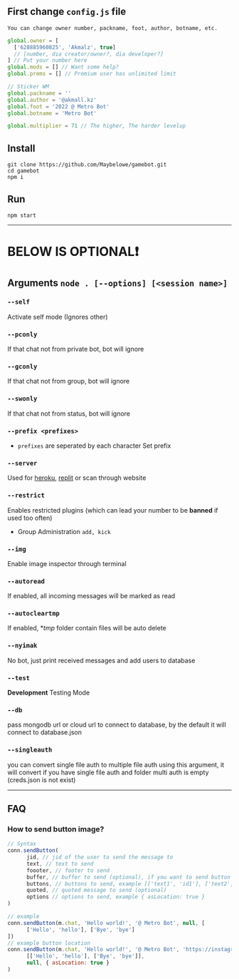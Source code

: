 ## First change `config.js` file
`You can change owner number, packname, foot, author, botname, etc.`
```js
global.owner = [
  ['628885960825', 'Akmalz', true]
  // [number, dia creator/owner?, dia developer?]
] // Put your number here
global.mods = [] // Want some help?
global.prems = [] // Premium user has unlimited limit

// Sticker WM
global.packname = ''
global.author = '@akmall.kz'
global.foot = '2022 @ Metro Bot'
global.botname = 'Metro Bot'

global.multiplier = 71 // The higher, The harder levelup
```

## Install
```
git clone https://github.com/Maybelowe/gamebot.git
cd gamebot
npm i
```

## Run
```
npm start
```

---------

# **BELOW IS OPTIONAL**❗

## Arguments `node . [--options] [<session name>]`

### `--self`

Activate self mode (Ignores other)

### `--pconly`

If that chat not from private bot, bot will ignore

### `--gconly`

If that chat not from group, bot will ignore

### `--swonly`

If that chat not from status, bot will ignore

### `--prefix <prefixes>`

* `prefixes` are seperated by each character
Set prefix

### `--server`

Used for [heroku](https://heroku.com/), [replit](https://replit.com) or scan through website

### `--restrict`

Enables restricted plugins (which can lead your number to be **banned** if used too often)

* Group Administration `add, kick`

### `--img`

Enable image inspector through terminal

### `--autoread`

If enabled, all incoming messages will be marked as read

### `--autocleartmp`

If enabled, **tmp* folder contain files will be auto delete

### `--nyimak`

No bot, just print received messages and add users to database

### `--test`

**Development** Testing Mode

### `--db`

pass mongodb url or cloud url to connect to database, by the default it will connect to database.json

### `--singleauth`

you can convert single file auth to multiple file auth using this argument, it will convert if you have single file auth and folder multi auth is empty (creds.json is not exist)

---------

## FAQ
### How to send button image?
```js
// Syntax
conn.sendButton(
      jid, // jid of the user to send the message to
      text, // text to send
      foooter, // footer to send
      buffer, // buffer to send (optional), if you want to send button image, location, etc
      buttons, // buttons to send, example [['text1', 'id1'], ['text2', 'id2']]
      quoted, // quoted message to send (optional)
      options // options to send, example { asLocation: true }
)

// example 
conn.sendButton(m.chat, 'Hello world!', '@ Metro Bot', null, [
      ['Hello', 'hello'], ['Bye', 'bye']
])
// example button location
conn.sendButton(m.chat, 'Hello world!', '@ Metro Bot', 'https://instagram.com/akmall.kz', 
      [['Hello', 'hello'], ['Bye', 'bye']], 
      null, { asLocation: true }
)
```
